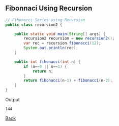 ## Fibonnaci Using Recursion

```JAVA
// Fibonacci Series using Recursion
public class recursion2 {

	public static void main(String[] args) {
		recursion2 recursion = new recursion2();
		var rec = recursion.fibonacci(12);
		System.out.println(rec);
	}

	public int fibonacci(int n) {
		if (n==0 || n==1) {
			return n;
		}
		return fibonacci(n-1) + fibonacci(n-2);
	}
}
```
Output
```
144
```

[Back](../test.md)